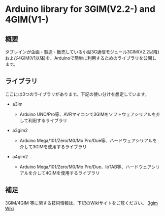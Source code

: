 # Arduino library for 3GIM(V2.2-) and 4GIM(V1-)

## 概要
タブレインが企画・製造・販売している小型3G通信モジュール3GIM(V2.2以降)および4GIM(V1以降)を、Arduinoで簡単に利用するためのライブラリを公開します。

## ライブラリ
ここには3つのライブラリがあります。下記の使い分けを想定しています。
* a3im
  * Arduino UNO/Pro等、AVRマイコンで3GIMをソフトウェアシリアルを介して利用するライブラリ
* a3gim2
  * Arduino Mega/101/Zero/M0/Mo Pro/Due等、ハードウェアシリアルを介して3GIMを使用するライブラリ

* a4gim2
  * Arduino Mega/101/Zero/M0/Mo Pro/Due、IoTAB等、ハードウェアシリアルを介して4GIMを使用するライブラリ

## 補足
3GIM/4GIM 等に関する技術情報は、下記のWikiサイトをご覧ください。
[3gim Wiki](https://3gim.wiki) 
